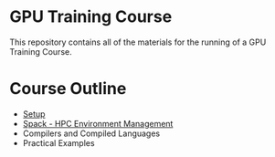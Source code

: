 # GPU Training Course 

This repository contains all of the materials for the running of a GPU Training Course.

# Course Outline 

- [Setup](course/00_setup.md)
- [Spack - HPC Environment Management](course/01_spack.md)
- Compilers and Compiled Languages
- Practical Examples